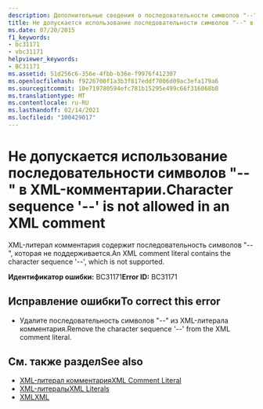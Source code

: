 ```yaml
---
description: Дополнительные сведения о последовательности символов "--" не допускается в XML-комментариях.
title: Не допускается использование последовательности символов "--" в XML-комментарии.
ms.date: 07/20/2015
f1_keywords:
- bc31171
- vbc31171
helpviewer_keywords:
- BC31171
ms.assetid: 51d256c6-356e-4fbb-b36e-f9976f412307
ms.openlocfilehash: f9226700f1a3b3f817eddf7006d09ac3efa179a6
ms.sourcegitcommit: 10e719780594efc781b15295e499c66f316068b8
ms.translationtype: MT
ms.contentlocale: ru-RU
ms.lasthandoff: 02/14/2021
ms.locfileid: "100429017"
---
```

# <a name="character-sequence----is-not-allowed-in-an-xml-comment"></a><span data-ttu-id="8f9c5-103">Не допускается использование последовательности символов "--" в XML-комментарии.</span><span class="sxs-lookup"><span data-stu-id="8f9c5-103">Character sequence '--' is not allowed in an XML comment</span></span>

<span data-ttu-id="8f9c5-104">XML-литерал комментария содержит последовательность символов "--", которая не поддерживается.</span><span class="sxs-lookup"><span data-stu-id="8f9c5-104">An XML comment literal contains the character sequence '--', which is not supported.</span></span>  
  
 <span data-ttu-id="8f9c5-105">**Идентификатор ошибки:** BC31171</span><span class="sxs-lookup"><span data-stu-id="8f9c5-105">**Error ID:** BC31171</span></span>  
  
## <a name="to-correct-this-error"></a><span data-ttu-id="8f9c5-106">Исправление ошибки</span><span class="sxs-lookup"><span data-stu-id="8f9c5-106">To correct this error</span></span>  
  
- <span data-ttu-id="8f9c5-107">Удалите последовательность символов "--" из XML-литерала комментария.</span><span class="sxs-lookup"><span data-stu-id="8f9c5-107">Remove the character sequence '--' from the XML comment literal.</span></span>  
  
## <a name="see-also"></a><span data-ttu-id="8f9c5-108">См. также раздел</span><span class="sxs-lookup"><span data-stu-id="8f9c5-108">See also</span></span>

- [<span data-ttu-id="8f9c5-109">XML-литерал комментария</span><span class="sxs-lookup"><span data-stu-id="8f9c5-109">XML Comment Literal</span></span>](../language-reference/xml-literals/xml-comment-literal.md)
- [<span data-ttu-id="8f9c5-110">XML-литералы</span><span class="sxs-lookup"><span data-stu-id="8f9c5-110">XML Literals</span></span>](../language-reference/xml-literals/index.md)
- [<span data-ttu-id="8f9c5-111">XML</span><span class="sxs-lookup"><span data-stu-id="8f9c5-111">XML</span></span>](../programming-guide/language-features/xml/index.md)
